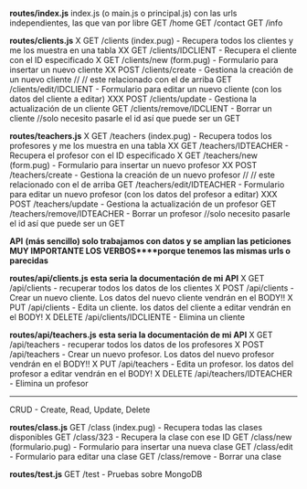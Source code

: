 
**routes/index.js**
index.js (o main.js o principal.js) con las urls independientes, las que van por libre
GET /home
GET /contact
GET /info

**routes/clients.js**
X GET /clients (index.pug) - Recupera todos los clientes y me los muestra en una tabla
XX GET /clients/IDCLIENT - Recupera el cliente con el ID especificado
X GET /clients/new (form.pug) - Formulario para insertar un nuevo cliente
XX POST /clients/create - Gestiona la creación de un nuevo cliente 
                    // // este relacionado con el de arriba
GET /clients/edit/IDCLIENT - Formulario para editar un nuevo cliente (con los datos del cliente a editar)
XXX POST /clients/update - Gestiona la actualización de un cliente 
GET /clients/remove/IDCLIENT - Borrar un cliente //solo necesito pasarle el id así que puede ser un GET

**routes/teachers.js**
X GET /teachers (index.pug) - Recupera todos los profesores y me los muestra en una tabla
XX GET /teachers/IDTEACHER - Recupera el profesor con el ID especificado
X GET /teachers/new (form.pug) - Formulario para insertar un nuevo profesor
XX POST /teachers/create - Gestiona la creación de un nuevo profesor
                    // // este relacionado con el de arriba
GET /teachers/edit/IDTEACHER - Formulario para editar un nuevo profesor (con los datos del profesor a editar)
XXX POST /teachers/update - Gestiona la actualización de un profesor 
GET /teachers/remove/IDTEACHER - Borrar un profesor //solo necesito pasarle el id así que puede ser un GET

**API**
**(más sencillo) solo trabajamos con datos y se amplian las peticiones**
**MUY IMPORTANTE LOS VERBOS****porque tenemos las mismas urls o parecidas**

**routes/api/clients.js** **esta seria la documentación de mi API**
X GET /api/clients - recuperar todos los datos de los clientes
X POST /api/clients - Crear un nuevo cliente. Los datos del nuevo cliente vendrán en el BODY!!
X PUT /api/clients - Edita un cliente. los datos del cliente a editar vendrán en el BODY!
X DELETE /api/clients/IDCLIENTE - Elimina un cliente

**routes/api/teachers.js** **esta seria la documentación de mi API**
X GET /api/teachers - recuperar todos los datos de los profesores
X POST /api/teachers - Crear un nuevo profesor. Los datos del nuevo profesor vendrán en el BODY!!
X PUT /api/teachers - Edita un profesor. los datos del profesor a editar vendrán en el BODY!
X DELETE /api/teachers/IDTEACHER - Elimina un profesor

** **

CRUD - Create, Read, Update, Delete

**routes/class.js**
GET /class (index.pug) - Recupera todas las clases disponibles
GET /class/323 - Recupera la clase con ese ID
GET /class/new (formulario.pug) - Formulario para insertar una nueva clase
GET /class/edit - Formulario para editar una clase
GET /class/remove - Borrar una clase

**routes/test.js**
GET /test - Pruebas sobre MongoDB
